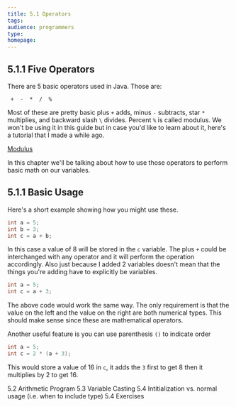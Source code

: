 ```yaml
---
title: 5.1 Operators
tags:
audience: programmers
type:
homepage:
---
```


## 5.1.1 Five Operators

There are 5 basic operators used in Java. Those are:

~~~
 +  -  *  /  % 
~~~

Most of these are pretty basic plus `+` adds, minus `-` subtracts, star `*` multiplies, and backward slash `\` divides. Percent `%` is called modulus. We won't be using it in this guide but in case you'd like to learn about it, here's a tutorial that I made a while ago.

[Modulus](https://www.youtube.com/watch?v=LKS3SwVByug)

In this chapter we'll be talking about how to use those operators to perform basic math on our variables.

## 5.1.1 Basic Usage

Here's a short example showing how you might use these.

~~~java
int a = 5;
int b = 3;
int c = a + b;
~~~

In this case a value of 8 will be stored in the `c` variable. The plus `+` could be interchanged with any operator and it will perform the operation accordingly. Also just because I added 2 variables doesn't mean that the things you're adding have to explicitly be variables.

~~~java
int a = 5;
int c = a + 3;
~~~

The above code would work the same way. The only requirement is that the value on the left and the value on the right are both numerical types. This should make sense since these are mathematical operators.  

Another useful feature is you can use parenthesis `()` to indicate order

~~~java
int a = 5;
int c = 2 * (a + 3);
~~~

This would store a value of 16 in `c`, it adds the `3` first to get 8 then it multiplies by 2 to get 16.

5.2 Arithmetic Program
5.3 Variable Casting
5.4 Intitialization vs. normal usage (i.e. when to include type)
5.4 Exercises
